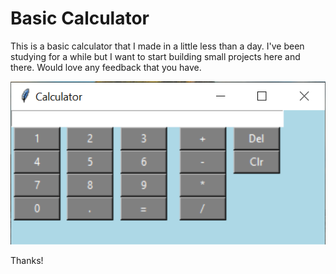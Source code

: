 # Basic Calculator

This is a basic calculator that I made in a little less than a day. I've been studying for a while but I want to start building small projects here and there. Would love any feedback that you have.

![Screenshot](./calc_sceenshot.png)

Thanks!
